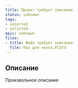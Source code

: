 ```yaml
---
title: Проект требует описания
status: unknown
tags:
- unsorted
- unlisted
epic: unknown
files:
- title: Файл требует описания
  file: Паз для чехла.FCStd
---
```



## Описание

Произвольное описание